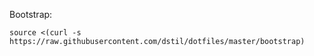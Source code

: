 Bootstrap:

```
source <(curl -s https://raw.githubusercontent.com/dstil/dotfiles/master/bootstrap)
```
